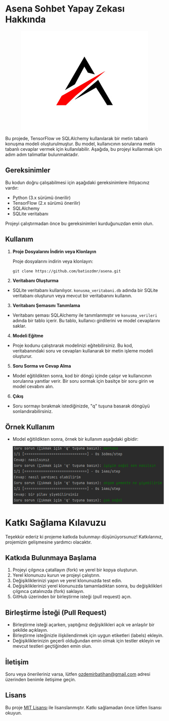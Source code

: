 # Asena Sohbet Yapay Zekası Hakkında
<p align="center">
  <img src="assets/images/logo.jpg">
</p>

Bu projede, TensorFlow ve SQLAlchemy kullanılarak bir metin tabanlı konuşma modeli oluşturulmuştur. Bu model, kullanıcının sorularına metin tabanlı cevaplar vermek için kullanılabilir. Aşağıda, bu projeyi kullanmak için adım adım talimatlar bulunmaktadır.

## Gereksinimler

Bu kodun doğru çalışabilmesi için aşağıdaki gereksinimlere ihtiyacınız vardır:

- Python (3.x sürümü önerilir)
- TensorFlow (2.x sürümü önerilir)
- SQLAlchemy
- SQLite veritabanı

Projeyi çalıştırmadan önce bu gereksinimleri kurduğunuzdan emin olun.

## Kullanım

1. **Proje Dosyalarını İndirin veya Klonlayın**

   Proje dosyalarını indirin veya klonlayın:

   ```shell
   git clone https://github.com/batiozdmr/asena.git
   ```

2. **Veritabanı Oluşturma**

- SQLite veritabanı kullanılıyor. `konusma_veritabani.db` adında bir SQLite veritabanı oluşturun veya mevcut bir veritabanını kullanın.

3. **Veritabanı Şemasını Tanımlama**

- Veritabanı şeması SQLAlchemy ile tanımlanmıştır ve `konusma_verileri` adında bir tablo içerir. Bu tablo, kullanıcı girdilerini ve model cevaplarını saklar.

4. **Modeli Eğitme**

- Proje kodunu çalıştırarak modelinizi eğitebilirsiniz. Bu kod, veritabanındaki soru ve cevapları kullanarak bir metin işleme modeli oluşturur.

5. **Soru Sorma ve Cevap Alma**

- Model eğitildikten sonra, kod bir döngü içinde çalışır ve kullanıcının sorularına yanıtlar verir. Bir soru sormak için basitçe bir soru girin ve model cevabını alın.

6. **Çıkış**

- Soru sormayı bırakmak istediğinizde, "q" tuşuna basarak döngüyü sonlandırabilirsiniz.

## Örnek Kullanım

- Model eğitildikten sonra, örnek bir kullanım aşağıdaki gibidir:
  
  ![Logo](assets/images/test.png)

# Katkı Sağlama Kılavuzu

Teşekkür ederiz ki projeme katkıda bulunmayı düşünüyorsunuz! Katkılarınız, projemizin gelişmesine yardımcı olacaktır.

## Katkıda Bulunmaya Başlama

1. Projeyi çılgınca çatallayın (fork) ve yerel bir kopya oluşturun.
2. Yerel klonunuzu kurun ve projeyi çalıştırın.
3. Değişikliklerinizi yapın ve yerel klonunuzda test edin.
4. Değişikliklerinizi yerel klonunuzda tamamladıktan sonra, bu değişiklikleri çılgınca çatalınızda (fork) saklayın.
5. GitHub üzerinden bir birleştirme isteği (pull request) açın.

## Birleştirme İsteği (Pull Request)

- Birleştirme isteği açarken, yaptığınız değişiklikleri açık ve anlaşılır bir şekilde açıklayın.
- Birleştirme isteğinizle ilişkilendirmek için uygun etiketleri (labels) ekleyin.
- Değişikliklerinizin geçerli olduğundan emin olmak için testler ekleyin ve mevcut testleri geçtiğinden emin olun.

## İletişim

Soru veya önerileriniz varsa, lütfen [ozdemirbatihan@gmail.com](mailto:ozdemirbatihan@gmail.com) adresi üzerinden benimle iletişime geçin.

## Lisans

Bu proje [MIT Lisansı](LICENSE) ile lisanslanmıştır. Katkı sağlamadan önce lütfen lisansı okuyun.


